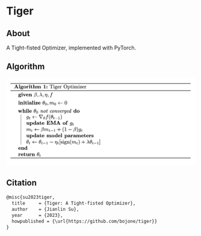 # Tiger

## About
A Tight-fisted Optimizer, implemented with PyTorch.

## Algorithm
![tiger](./tiger.png)

## Citation
```
@misc{su2023tiger,
  title     = {Tiger: A Tight-fisted Optimizer},
  author    = {Jianlin Su},
  year      = {2023},
  howpublished = {\url{https://github.com/bojone/tiger}}
}
```
